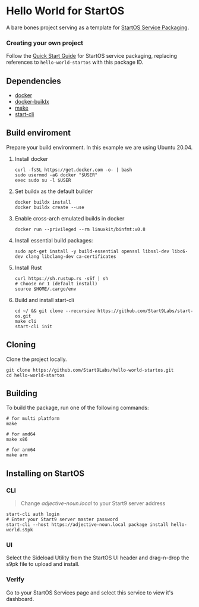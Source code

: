 # Hello World for StartOS

A bare bones project serving as a template for [StartOS Service Packaging](https://docs.star9.com/packaging-guide).

### Creating your own project

Follow the [Quick Start Guide](https://docs.star9.com/packaging-guide/quick-start/) for StartOS service packaging, replacing references to `hello-world-startos` with this package ID.

## Dependencies
- [docker](https://docs.docker.com/get-docker)
- [docker-buildx](https://docs.docker.com/buildx/working-with-buildx/)
- [make](https://www.gnu.org/software/make/)
- [start-cli](https://github.com/Start9Labs/start-os/)

## Build enviroment
Prepare your build environment. In this example we are using Ubuntu 20.04.

1. Install docker
    ```
    curl -fsSL https://get.docker.com -o- | bash
    sudo usermod -aG docker "$USER"
    exec sudo su -l $USER
    ```
1. Set buildx as the default builder
    ```
    docker buildx install
    docker buildx create --use
    ```
1. Enable cross-arch emulated builds in docker
    ```
    docker run --privileged --rm linuxkit/binfmt:v0.8
    ```
1. Install essential build packages:
    ```
    sudo apt-get install -y build-essential openssl libssl-dev libc6-dev clang libclang-dev ca-certificates
    ```
1. Install Rust
    ```
    curl https://sh.rustup.rs -sSf | sh
    # Choose nr 1 (default install)
    source $HOME/.cargo/env
    ```
1. Build and install start-cli
    ```
    cd ~/ && git clone --recursive https://github.com/Start9Labs/start-os.git
    make cli
    start-cli init
    ```

## Cloning
Clone the project locally. 

```
git clone https://github.com/Start9Labs/hello-world-startos.git
cd hello-world-startos
```

## Building
To build the package, run one of the following commands:

```
# for multi platform
make
```
```
# for amd64
make x86
```
```
# for arm64
make arm
```

## Installing on StartOS

### CLI

> Change *adjective-noun.local* to your Start9 server address

```
start-cli auth login
# Enter your Start9 server master password
start-cli --host https://adjective-noun.local package install hello-world.s9pk
```

### UI

Select the Sideload Utility from the StartOS UI header and drag-n-drop the s9pk file to upload and install.

### Verify

Go to your StartOS Services page and select this service to view it's dashboard.